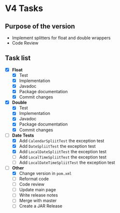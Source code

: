 # V4 Tasks

## Purpose of the version

 * Implement splitters for float and double wrappers
 * Code Review

## Task list

- [x] **Float**
  - [x] Test
  - [x] Implementation
  - [x] Javadoc
  - [x] Package documentation
  - [x] Commit changes

- [x] **Double**
  - [x] Test
  - [x] Implementation
  - [x] Javadoc
  - [x] Package documentation
  - [x] Commit changes
 
- [ ] **Date Tests**
  - [x] Add `CalendarSpliitTest` the exception test
  - [x] Add `DateSpliitTest` the exception test
  - [x] Add `LocalDateSpliitTest` the exception test
  - [ ] Add `LocalTimeSpliitTest` the exception test
  - [ ] Add `LocalDateTimeSpliitTest` the exception test

- [ ] **Other**
  - [x] Change version in `pom.xml`
  - [ ] Reformat code
  - [ ] Code review
  - [ ] Update main page
  - [ ] Write release notes
  - [ ] Merge with master
  - [ ] Create a JAR Release